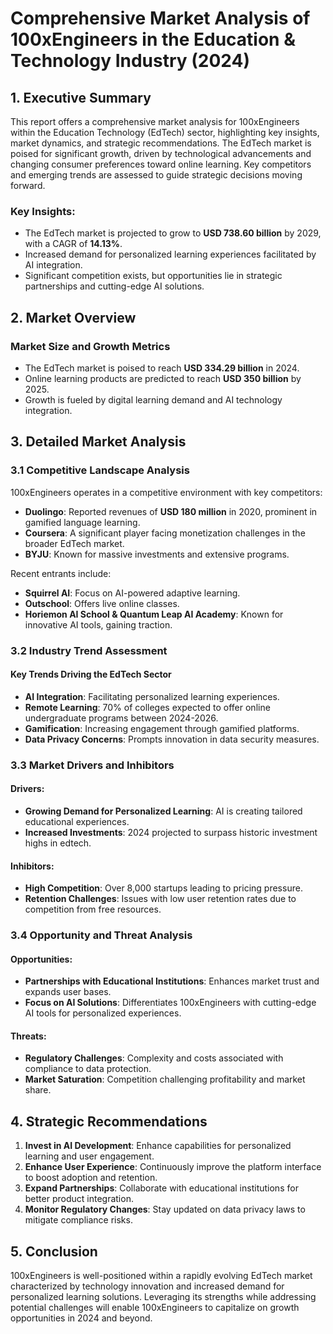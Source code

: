 # Comprehensive Market Analysis of 100xEngineers in the Education & Technology Industry (2024)

## 1. Executive Summary
This report offers a comprehensive market analysis for 100xEngineers within the Education Technology (EdTech) sector, highlighting key insights, market dynamics, and strategic recommendations. The EdTech market is poised for significant growth, driven by technological advancements and changing consumer preferences toward online learning. Key competitors and emerging trends are assessed to guide strategic decisions moving forward.

### Key Insights:
- The EdTech market is projected to grow to **USD 738.60 billion** by 2029, with a CAGR of **14.13%**.
- Increased demand for personalized learning experiences facilitated by AI integration.
- Significant competition exists, but opportunities lie in strategic partnerships and cutting-edge AI solutions.

## 2. Market Overview
### Market Size and Growth Metrics
- The EdTech market is poised to reach **USD 334.29 billion** in 2024.
- Online learning products are predicted to reach **USD 350 billion** by 2025.
- Growth is fueled by digital learning demand and AI technology integration.

## 3. Detailed Market Analysis
### 3.1 Competitive Landscape Analysis
100xEngineers operates in a competitive environment with key competitors:
- **Duolingo**: Reported revenues of **USD 180 million** in 2020, prominent in gamified language learning.
- **Coursera**: A significant player facing monetization challenges in the broader EdTech market.
- **BYJU**: Known for massive investments and extensive programs.

Recent entrants include:
- **Squirrel AI**: Focus on AI-powered adaptive learning.
- **Outschool**: Offers live online classes.
- **Horiemon AI School & Quantum Leap AI Academy**: Known for innovative AI tools, gaining traction.

### 3.2 Industry Trend Assessment
#### Key Trends Driving the EdTech Sector
- **AI Integration**: Facilitating personalized learning experiences.
- **Remote Learning**: 70% of colleges expected to offer online undergraduate programs between 2024-2026.
- **Gamification**: Increasing engagement through gamified platforms.
- **Data Privacy Concerns**: Prompts innovation in data security measures.

### 3.3 Market Drivers and Inhibitors
#### Drivers:
- **Growing Demand for Personalized Learning**: AI is creating tailored educational experiences.
- **Increased Investments**: 2024 projected to surpass historic investment highs in edtech.

#### Inhibitors:
- **High Competition**: Over 8,000 startups leading to pricing pressure.
- **Retention Challenges**: Issues with low user retention rates due to competition from free resources.

### 3.4 Opportunity and Threat Analysis
#### Opportunities:
- **Partnerships with Educational Institutions**: Enhances market trust and expands user bases.
- **Focus on AI Solutions**: Differentiates 100xEngineers with cutting-edge AI tools for personalized experiences.

#### Threats:
- **Regulatory Challenges**: Complexity and costs associated with compliance to data protection.
- **Market Saturation**: Competition challenging profitability and market share.

## 4. Strategic Recommendations
1. **Invest in AI Development**: Enhance capabilities for personalized learning and user engagement.
2. **Enhance User Experience**: Continuously improve the platform interface to boost adoption and retention.
3. **Expand Partnerships**: Collaborate with educational institutions for better product integration.
4. **Monitor Regulatory Changes**: Stay updated on data privacy laws to mitigate compliance risks.

## 5. Conclusion
100xEngineers is well-positioned within a rapidly evolving EdTech market characterized by technology innovation and increased demand for personalized learning solutions. Leveraging its strengths while addressing potential challenges will enable 100xEngineers to capitalize on growth opportunities in 2024 and beyond.